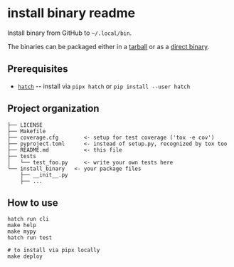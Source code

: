 # install binary readme

Install binary from GitHub to `~/.local/bin`.

The binaries can be packaged either in a [tarball](https://github.com/starship/starship/releases) or as a [direct binary](https://github.com/direnv/direnv/releases).

## Prerequisites

* [`hatch`](https://hatch.pypa.io/) -- install via `pipx hatch` or `pip install --user hatch`

## Project organization

```
├── LICENSE
├── Makefile
├── coverage.cfg        <- setup for test coverage ('tox -e cov')
├── pyproject.toml      <- instead of setup.py, recognized by tox too
├── README.md           <- this file
├── tests
│   └── test_foo.py     <- write your own tests here
└── install_binary   <- your package files
    ├── __init__.py
    ├── ...
```

## How to use

```console
hatch run cli
make help
make mypy
hatch run test

# to install via pipx locally
make deploy
```
